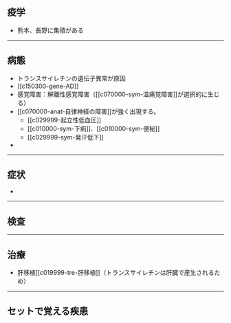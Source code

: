 ## 疫学
- 熊本、長野に集積がある
---
## 病態
- トランスサイレチンの遺伝子異常が原因
- [[c150300-gene-AD]]
- 感覚障害：解離性感覚障害（[[c070000-sym-温痛覚障害]]が選択的に生じる）
- [[c070000-anat-自律神経の障害]]が強く出現する。
	- [[c029999-起立性低血圧]]
	- [[c010000-sym-下痢]]、[[c010000-sym-便秘]]
	- [[c029999-sym-発汗低下]]
- 
---
## 症状
- 
---
## 検査
---
## 治療
- 肝移植[[c019999-tre-肝移植]]（トランスサイレチンは肝臓で産生されるため）
---
## セットで覚える疾患
